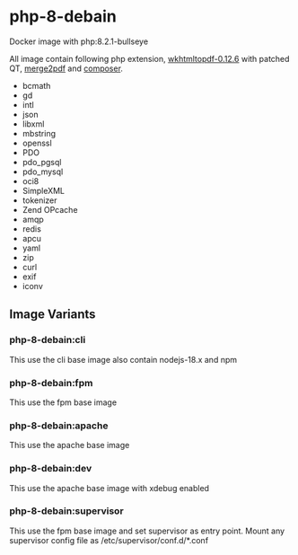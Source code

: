 # php-8-debain
Docker image with php:8.2.1-bullseye

All image contain following php extension, [wkhtmltopdf-0.12.6](https://github.com/wkhtmltopdf/wkhtmltopdf/) with patched QT, [merge2pdf](https://github.com/ajaxray/merge2pdf) and [composer](https://github.com/composer/composer).

- bcmath
- gd
- intl
- json
- libxml
- mbstring
- openssl
- PDO
- pdo_pgsql
- pdo_mysql
- oci8
- SimpleXML
- tokenizer
- Zend OPcache
- amqp
- redis
- apcu
- yaml
- zip
- curl
- exif
- iconv

## Image Variants
### php-8-debain:cli
This use the cli base image also contain nodejs-18.x and npm

### php-8-debain:fpm
This use the fpm base image

### php-8-debain:apache
This use the apache base image

### php-8-debain:dev
This use the apache base image with xdebug enabled

### php-8-debain:supervisor
This use the fpm base image and set supervisor as entry point. Mount any supervisor config file as /etc/supervisor/conf.d/*.conf
